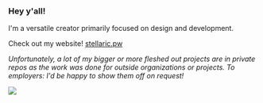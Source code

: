 ### Hey y'all!

<!--
**ckhawks/ckhawks** is a ✨ _special_ ✨ repository because its `README.md` (this file) appears on your GitHub profile.

Here are some ideas to get you started:

- 🔭 I’m currently working on ...
- 🌱 I’m currently learning ...
- 👯 I’m looking to collaborate on ...
- 🤔 I’m looking for help with ...
- 💬 Ask me about ...
- 📫 How to reach me: ...
- 😄 Pronouns: ...
- ⚡ Fun fact: ...
-->
I'm a versatile creator primarily focused on design and development. 

Check out my website! [stellaric.pw](stellaric.pw)

_Unfortunately, a lot of my bigger or more fleshed out projects are in private repos as the work was done for outside organizations or projects. To employers: I'd be happy to show them off on request!_

![](https://komarev.com/ghpvc/?username=ckhawks&color=red&style=flat-square&label=Views)
